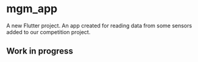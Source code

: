 # mgm_app

A new Flutter project.
An app created for reading data from some sensors added to our competition project.


## Work in progress
